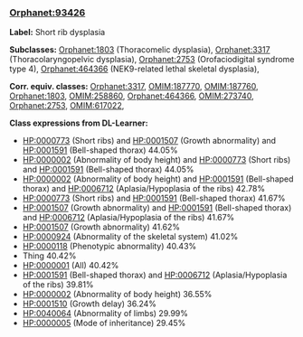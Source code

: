 
### [Orphanet:93426](http://www.orpha.net/ORDO/Orphanet_93426)
**Label:** Short rib dysplasia

**Subclasses:** [Orphanet:1803](http://www.orpha.net/ORDO/Orphanet_1803) (Thoracomelic dysplasia), [Orphanet:3317](http://www.orpha.net/ORDO/Orphanet_3317) (Thoracolaryngopelvic dysplasia), [Orphanet:2753](http://www.orpha.net/ORDO/Orphanet_2753) (Orofaciodigital syndrome type 4), [Orphanet:464366](http://www.orpha.net/ORDO/Orphanet_464366) (NEK9-related lethal skeletal dysplasia), 

**Corr. equiv. classes:** [Orphanet:3317](http://www.orpha.net/ORDO/Orphanet_3317), [OMIM:187770](http://purl.obolibrary.org/obo/OMIM_187770), [OMIM:187760](http://purl.obolibrary.org/obo/OMIM_187760), [Orphanet:1803](http://www.orpha.net/ORDO/Orphanet_1803), [OMIM:258860](http://purl.obolibrary.org/obo/OMIM_258860), [Orphanet:464366](http://www.orpha.net/ORDO/Orphanet_464366), [OMIM:273740](http://purl.obolibrary.org/obo/OMIM_273740), [Orphanet:2753](http://www.orpha.net/ORDO/Orphanet_2753), [OMIM:617022](http://purl.obolibrary.org/obo/OMIM_617022), 

**Class expressions from DL-Learner:**

- [HP:0000773](http://purl.obolibrary.org/obo/HP_0000773) (Short ribs) and [HP:0001507](http://purl.obolibrary.org/obo/HP_0001507) (Growth abnormality) and [HP:0001591](http://purl.obolibrary.org/obo/HP_0001591) (Bell-shaped thorax) 44.05%
- [HP:0000002](http://purl.obolibrary.org/obo/HP_0000002) (Abnormality of body height) and [HP:0000773](http://purl.obolibrary.org/obo/HP_0000773) (Short ribs) and [HP:0001591](http://purl.obolibrary.org/obo/HP_0001591) (Bell-shaped thorax) 44.05%
- [HP:0000002](http://purl.obolibrary.org/obo/HP_0000002) (Abnormality of body height) and [HP:0001591](http://purl.obolibrary.org/obo/HP_0001591) (Bell-shaped thorax) and [HP:0006712](http://purl.obolibrary.org/obo/HP_0006712) (Aplasia/Hypoplasia of the ribs) 42.78%
- [HP:0000773](http://purl.obolibrary.org/obo/HP_0000773) (Short ribs) and [HP:0001591](http://purl.obolibrary.org/obo/HP_0001591) (Bell-shaped thorax) 41.67%
- [HP:0001507](http://purl.obolibrary.org/obo/HP_0001507) (Growth abnormality) and [HP:0001591](http://purl.obolibrary.org/obo/HP_0001591) (Bell-shaped thorax) and [HP:0006712](http://purl.obolibrary.org/obo/HP_0006712) (Aplasia/Hypoplasia of the ribs) 41.67%
- [HP:0001507](http://purl.obolibrary.org/obo/HP_0001507) (Growth abnormality) 41.62%
- [HP:0000924](http://purl.obolibrary.org/obo/HP_0000924) (Abnormality of the skeletal system) 41.02%
- [HP:0000118](http://purl.obolibrary.org/obo/HP_0000118) (Phenotypic abnormality) 40.43%
- Thing 40.42%
- [HP:0000001](http://purl.obolibrary.org/obo/HP_0000001) (All) 40.42%
- [HP:0001591](http://purl.obolibrary.org/obo/HP_0001591) (Bell-shaped thorax) and [HP:0006712](http://purl.obolibrary.org/obo/HP_0006712) (Aplasia/Hypoplasia of the ribs) 39.81%
- [HP:0000002](http://purl.obolibrary.org/obo/HP_0000002) (Abnormality of body height) 36.55%
- [HP:0001510](http://purl.obolibrary.org/obo/HP_0001510) (Growth delay) 36.24%
- [HP:0040064](http://purl.obolibrary.org/obo/HP_0040064) (Abnormality of limbs) 29.99%
- [HP:0000005](http://purl.obolibrary.org/obo/HP_0000005) (Mode of inheritance) 29.45%


